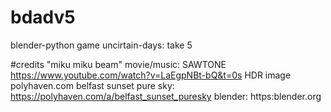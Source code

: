 # bdadv5
blender-python game uncirtain-days: take 5

#credits
"miku miku beam" movie/music: SAWTONE https://www.youtube.com/watch?v=LaEgpNBt-bQ&t=0s
HDR image polyhaven.com belfast sunset pure sky: https://polyhaven.com/a/belfast_sunset_puresky
blender: https:blender.org

